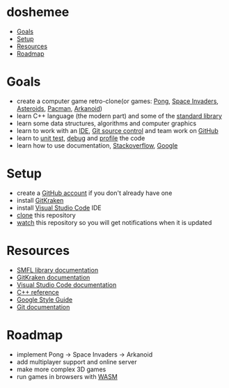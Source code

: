 # doshemee

- [Goals](#goals)
- [Setup](#setup)
- [Resources](#resources)
- [Roadmap](#roadmap)

# Goals
* create a computer game retro-clone(or games: [Pong](https://en.wikipedia.org/wiki/Pong), [Space Invaders](https://en.wikipedia.org/wiki/Space_Invaders), [Asteroids](https://en.wikipedia.org/wiki/Asteroids_%28video_game%29), [Pacman](https://en.wikipedia.org/wiki/Pac-Man), [Arkanoid](https://en.wikipedia.org/wiki/Arkanoid))
* learn C++ language (the modern part) and some of the [standard library](https://en.wikipedia.org/wiki/C%2B%2B_Standard_Library)
* learn some data structures, algorithms and computer graphics
* learn to work with an [IDE](https://en.wikipedia.org/wiki/Integrated_development_environment), [Git source control](https://en.wikipedia.org/wiki/Git) and team work on [GitHub](https://github.com/)
* learn to [unit test](https://en.wikipedia.org/wiki/Unit_testing), [debug](https://en.wikipedia.org/wiki/Debugging) and [profile](https://en.wikipedia.org/wiki/Profiling_%28computer_programming%29) the code
* learn how to use documentation, [Stackoverflow](https://stackoverflow.com/), [Google](https://google.com/)

# Setup
* create a [GitHub account](https://github.com/join) if you don't already have one
* install [GitKraken](https://www.gitkraken.com/)
* install [Visual Studio Code](https://code.visualstudio.com/) IDE
* [clone](https://docs.github.com/en/github/creating-cloning-and-archiving-repositories/cloning-a-repository) this repository
* [watch](https://docs.github.com/en/enterprise-server@2.20/github/receiving-notifications-about-activity-on-github/watching-and-unwatching-repositories) this repository so you will get notifications when it is updated

# Resources
* [SMFL library documentation](https://www.sfml-dev.org/learn.php)
* [GitKraken documentation](https://support.gitkraken.com/)
* [Visual Studio Code documentation](https://code.visualstudio.com/docs)
* [C++ reference](https://en.cppreference.com/w/)
* [Google Style Guide](https://google.github.io/styleguide/cppguide.html)
* [Git documentation](https://git-scm.com/doc)

# Roadmap
* implement Pong -> Space Invaders -> Arkanoid
* add multiplayer support and online server
* make more complex 3D games
* run games in browsers with [WASM](https://en.wikipedia.org/wiki/WebAssembly)
